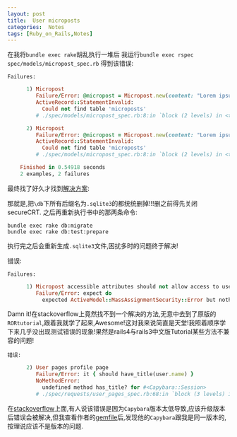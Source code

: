 ```yaml
---
layout: post
title:  User microposts
categories:  Notes
tags: [Ruby_on_Rails,Notes]
---
```


在我将`bundle exec rake`胡乱执行一堆后
我运行`bundle exec rspec spec/models/micropost_spec.rb`
得到该错误:

	Failures:
```ruby
	  1) Micropost 
	     Failure/Error: @micropost = Micropost.new(content: "Lorem ipsum", user_id: user.id)
	     ActiveRecord::StatementInvalid:
	       Could not find table 'microposts'
	     # ./spec/models/micropost_spec.rb:8:in `block (2 levels) in <top (required)>'

	  2) Micropost 
	     Failure/Error: @micropost = Micropost.new(content: "Lorem ipsum", user_id: user.id)
	     ActiveRecord::StatementInvalid:
	       Could not find table 'microposts'
	     # ./spec/models/micropost_spec.rb:8:in `block (2 levels) in <top (required)>'

	Finished in 0.54918 seconds
	2 examples, 2 failures
```
最终找了好久才找到[解决方案](http://stackoverflow.com/questions/6345319/could-not-find-table-users):

那就是,把`\db`下所有后缀名为`.sqlite3`的都统统删掉!!!删之前得先关闭secureCRT.
之后再重新执行书中的那两条命令:

	bundle exec rake db:migrate
	bundle exec rake db:test:prepare

执行完之后会重新生成`.sqlite3`文件,困扰多时的问题终于解决!

错误:

	Failures:
```ruby
	  1) Micropost accessible attributes should not allow access to user_id
	     Failure/Error: expect do
	       expected ActiveModel::MassAssignmentSecurity::Error but nothing was raised
```
Damn it!在stackoverflow上竟然找不到一个解决的方法,无意中去到了原版的`RORtutorial`,跟着我就学了起来,Awesome!这对我来说简直是天堂!我照着顺序学下来几乎没出现测试错误的现象!果然是rails4与rails3中文版Tutorial某些方法不兼容的问题!

	错误:
```ruby
	  2) User pages profile page 
	     Failure/Error: it { should have_title(user.name) }
	     NoMethodError:
	       undefined method has_title? for #<Capybara::Session>
	     # ./spec/requests/user_pages_spec.rb:68:in `block (3 levels) in <top (required)>'
```

在[stackoverflow](http://stackoverflow.com/questions/16786708/chapter-5-ruby-on-rails-tutorial-undefined-method-has-title-when-running)上面,有人说该错误是因为`Capybara`版本太低导致,应该升级版本后错误会被解决,但我查看作者的[gemfile](https://github.com/Aufree/sample_app_2nd_ed/blob/master/Gemfile)后,发现他的`Capybara`跟我是同一版本的,按理说应该不是版本的问题.